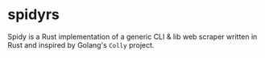 # spidyrs
Spidy is a Rust implementation of a generic CLI &amp; lib web scraper written in Rust and inspired by Golang's `Colly` project.
